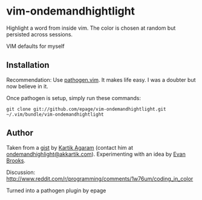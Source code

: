 vim-ondemandhightlight
=========


Highlight a word from inside vim. The color is chosen at random but
persisted across sessions.

VIM defaults for myself

## Installation

Recommendation: Use [pathogen.vim](https://github.com/tpope/vim-pathogen). It
makes life easy. I was a doubter but now believe in it.

Once pathogen is setup, simply run these commands:

```
git clone git://github.com/epage/vim-ondemandhightlight.git ~/.vim/bundle/vim-ondemandhightlight
```

## Author

Taken from a [gist](https://gist.github.com/akkartik/8642131) by [Kartik Agaram](http://akkartik.name) (contact him at ondemandhighlight@akkartik.com).  Experimenting with an idea by [Evan Brooks](https://medium.com/p/3a6db2743a1e).

Discussion: http://www.reddit.com/r/programming/comments/1w76um/coding_in_color

Turned into a pathogen plugin by epage

